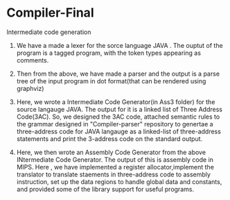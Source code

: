 # Compiler-Final
Intermediate code generation

1. We have a made a lexer for the sorce language JAVA . The ouptut of the program is a tagged program, with the token  types appearing as comments.

2. Then from the above, we have made a parser and the output is a parse tree of the input program in dot format(that can be rendered using graphviz)

3. Here, we wrote a Intermediate Code Generator(in Ass3 folder) for the source langauge JAVA. The output for it is a linked list of Three Address Code(3AC). So, we designed the 3AC code, attached semantic rules to the grammar designed in "Compiler-parser" repository to genertae a three-address code for JAVA langauge as a linked-list of three-address statements and print the 3-address code on the standard output.

4. Here, we then wrote an Assembly Code Generator from the above INtermediate Code Generator. The output of this is assembly code in MIPS. Here , we have implemented a register allocator,implement the translator to translate staements in three-address code to assembly instruction, set up the data regions to handle global data and constants, and provided some of the library support for useful programs. 

